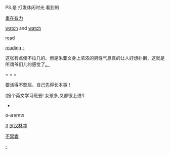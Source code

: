 
PS.是 打发休闲时光 看到的

[重在有力](https://github.com/7900ms/000nottheater_deserted_systemlibrary/blob/master/supplementary/slang-MARKETING.md#我知道你想说什么，我不想听，我累了)

[watch](https://youtu.be/oeXj_Bqo6cc?t=5m46s#重在有力) and [watch](https://www.youtube.com/watch?v=v92os3hmQwE#罗汉。你这个人就是太规矩了-G-淑贤罗汉)

[read](https://site.douban.com/160929/widget/notes/8483035/note/241925789/)

[reading](http://www.kuyv.cn/news/1759.html) [-](http://www.kuyv.cn/news/1759_31.html#31集)

这张有点傻不拉几的。但是朱亚文身上浓浓的男性气息真的让人好想扑倒，这就是所谓爷们儿的感觉了[。](https://movie.douban.com/photos/photo/2167024065/)


= = =

要活得不憋屈，自己先得长本事！

(报个英文学习班去! 女孩多,又都很上进!)




-

<sub>G-淑贤罗汉</sub>

[3](https://v.qq.com/x/cover/l8irh70t36z2u8f/h0015dudq5t.html)
[罗汉林冲](https://movie.douban.com/subject/24867835/discussion/59512501/)

[不窝囊](https://github.com/7900ms/000nottheater_deserted_systemlibrary/blob/master/supplementary/slang-FUD.md)

[-](https://github.com/7900ms/000nottheater_deserted_systemlibrary/blob/master/supplementary/chain-对文诌诌的词.md)

